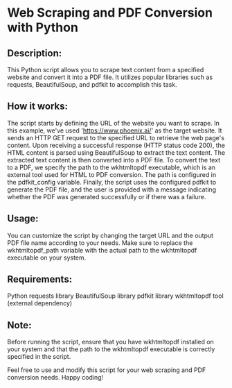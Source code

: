# Web Scraping and PDF Conversion with Python

## Description:
This Python script allows you to scrape text content from a specified website and convert it into a PDF file. It utilizes popular libraries such as requests, BeautifulSoup, and pdfkit to accomplish this task.

## How it works:

The script starts by defining the URL of the website you want to scrape. In this example, we've used 'https://www.phoenix.ai/' as the target website.
It sends an HTTP GET request to the specified URL to retrieve the web page's content.
Upon receiving a successful response (HTTP status code 200), the HTML content is parsed using BeautifulSoup to extract the text content.
The extracted text content is then converted into a PDF file.
To convert the text to a PDF, we specify the path to the wkhtmltopdf executable, which is an external tool used for HTML to PDF conversion. The path is configured in the pdfkit_config variable.
Finally, the script uses the configured pdfkit to generate the PDF file, and the user is provided with a message indicating whether the PDF was generated successfully or if there was a failure.
## Usage:

You can customize the script by changing the target URL and the output PDF file name according to your needs.
Make sure to replace the wkhtmltopdf_path variable with the actual path to the wkhtmltopdf executable on your system.

## Requirements:

Python
requests library
BeautifulSoup library
pdfkit library
wkhtmltopdf tool (external dependency)
## Note:
Before running the script, ensure that you have wkhtmltopdf installed on your system and that the path to the wkhtmltopdf executable is correctly specified in the script.

Feel free to use and modify this script for your web scraping and PDF conversion needs. Happy coding!
